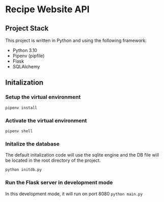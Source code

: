# Recipe Website API
## Project Stack
This project is written in Python and using the following framework:
- Python 3.10
- Pipenv (pipfile)
- Flask
- SQLAlchemy
 
## Initalization
### Setup the virtual environment
`pipenv install`
### Activate the virtual environment
`pipenv shell`
### Initalize the database
The default initalization code will use the sqlite engine and the DB file will be located in the root directory of the project. 

`python initdb.py`
### Run the Flask server in development mode
In this development mode, it will run on port 8080
`python main.py`